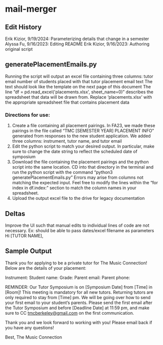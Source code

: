 # mail-merger

## Edit History
Erik Kizior, 9/19/2024: Parameterizing details that change in a semester
Alyssa Fu, 9/16/2023: Editing README
Erik Kizior, 9/16/2023: Authoring original script

## generatePlacementEmails.py

Running the script will output an excel file containing three columns:
tutor email
number of students placed with that tutor
placement email text
The text should look like the template on the next page of this document
The line ”df = pd.read_excel('placements.xlsx', sheet_name=0)” describes the spreadsheet that data will be drawn from. Replace ‘placements.xlsx’ with the appropriate spreadsheet file that contains placement data


### Directions for use:

1. Create a file containing all placement pairings. In FA23, we made these pairings in the file called “TMC [SEMESTER YEAR] PLACEMENT INFO” generated from responses to the new student application.  We added three columns: instrument, tutor name, and tutor email
2. Edit the python script to match your desired output. In particular, make sure to change the date string to reflect the scheduled date of symposium
3. Download the file containing the placement pairings and the python script into the same location. CD into that directory in the terminal and run the python script with the command “python3 generatePlacementEmails.py” Errors may arise from columns not matching the expected input. Feel free to modify the lines within the “for index in df.index:” section to match the column names in your spreadsheet.
4. Upload the output excel file to the drive for legacy documentation

## Deltas
Improve the UI such that manual edits to individual lines of code are not necessary. Ex: should be able to pass dates/excel filename as parameters
Hi [TUTOR NAME],

## Sample Output

Thank you for applying to be a private tutor for The Music Connection! Below are the details of your placement:

Instrument: 
Student name: 
Grade: 
Parent email: 
Parent phone: 

REMINDER: Our Tutor Symposium is on [Symposium Date] from [Time] in [Room]! This meeting is mandatory for all new tutors. Returning tutors are only required to stay from [Time] pm. We will be going over how to send your first email to your student’s parents. Please send the first email after the Tutor Symposium and before [Deadline Date] at 11:59 pm, and make sure to CC tmcberkeley@gmail.com on the first communication. 

Thank you and we look forward to working with you! Please email back if you have any questions!

Best,
The Music Connection



